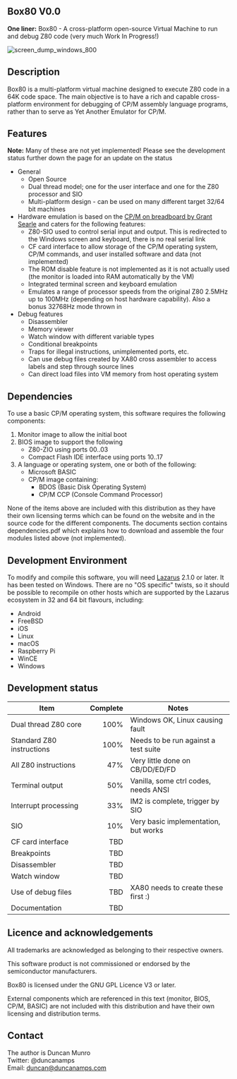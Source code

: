 ## Box80 V0.0
**One liner:** Box80 - A cross-platform open-source Virtual Machine to run and debug Z80 code (very much Work In Progress!)

![screen_dump_windows_800](https://github.com/duncanamps/box80/assets/6016794/f7d92672-c2a2-4073-9274-6fb504f633af)

## Description
Box80 is a multi-platform virtual machine designed to execute Z80 code in a 64K code space. The main objective is to have a rich and capable cross-platform environment for debugging of CP/M assembly language programs, rather than to serve as Yet Another Emulator for CP/M.

## Features
**Note:** Many of these are not yet implemented! Please see the development status further down the page for an update on the status
* General
    * Open Source
    * Dual thread model; one for the user interface and one for the Z80 processor and SIO
    * Multi-platform design - can be used on many different target 32/64 bit machines
* Hardware emulation is based on the [CP/M on breadboard by Grant Searle](http://searle.x10host.com/cpm/index.html) and caters for the following features:
    * Z80-SIO used to control serial input and output. This is redirected to the Windows screen and keyboard, there is no real serial link
    * CF card interface to allow storage of the CP/M operating system, CP/M commands, and user installed software and data (not implemented)
    * The ROM disable feature is not implemented as it is not actually used (the monitor is loaded into RAM automatically by the VM)
    * Integrated terminal screen and keyboard emulation
    * Emulates a range of processor speeds from the original Z80 2.5MHz up to 100MHz (depending on host hardware capability). Also a bonus 32768Hz mode thrown in
* Debug features
    * Disassembler
    * Memory viewer
    * Watch window with different variable types
    * Conditional breakpoints
    * Traps for illegal instructions, unimplemented ports, etc.
    * Can use debug files created by XA80 cross assembler to access labels and step through source lines
    * Can direct load files into VM memory from host operating system

## Dependencies
To use a basic CP/M operating system, this software requires the following components:

1. Monitor image to allow the initial boot
2. BIOS image to support the following
	* Z80-ZIO using ports $00..$03
	* Compact Flash IDE interface using ports $10..$17
3. A language or operating system, one or both of the following:
    * Microsoft BASIC
    * CP/M image containing:
        * BDOS (Basic Disk Operating System)
        * CP/M CCP (Console Command Processor)

None of the items above are included with this distribution as they have their own licensing terms which can be found on the website and in the source code
for the different components. The documents section contains dependencies.pdf which explains how to download and assemble the four modules listed
above (not implemented).

## Development Environment
To modify and compile this software, you will need [Lazarus](https://www.lazarus-ide.org/index.php?page=downloads) 2.1.0 or later. It has been
tested on Windows. There are no "OS specific" twists, so it should be possible to recompile on other hosts
which are supported by the Lazarus ecosystem in 32 and 64 bit flavours, including:

* Android
* FreeBSD
* iOS
* Linux
* macOS
* Raspberry Pi
* WinCE
* Windows


## Development status
| Item                          | Complete  | Notes                                 |
| ----                          | --------: | -----                                 |
| Dual thread Z80 core          | 100%      | Windows OK, Linux causing fault       |
| Standard Z80 instructions     | 100%      | Needs to be run against a test suite  |
| All Z80 instructions          | 47%       | Very little done on CB/DD/ED/FD       |
| Terminal output               | 50%       | Vanilla, some ctrl codes, needs ANSI  |
| Interrupt processing          | 33%       | IM2 is complete, trigger by SIO       |
| SIO                           | 10%       | Very basic implementation, but works  |
| CF card interface             | TBD       |                                       |
| Breakpoints                   | TBD       |                                       |
| Disassembler                  | TBD       |                                       |
| Watch window                  | TBD       |                                       |
| Use of debug files            | TBD       | XA80 needs to create these first :)   |
| Documentation                 | TBD       |                                       |

## Licence and acknowledgements
All trademarks are acknowledged as belonging to their respective owners.  

This software product is not commissioned or endorsed by the semiconductor manufacturers.  

Box80 is licensed under the GNU GPL Licence V3 or later.  

External components which are referenced in this text (monitor, BIOS, CP/M, BASIC) are not included with this distribution
and have their own licensing and distribution terms. 

## Contact
The author is Duncan Munro  
Twitter: @duncanamps  
Email: duncan@duncanamps.com  
